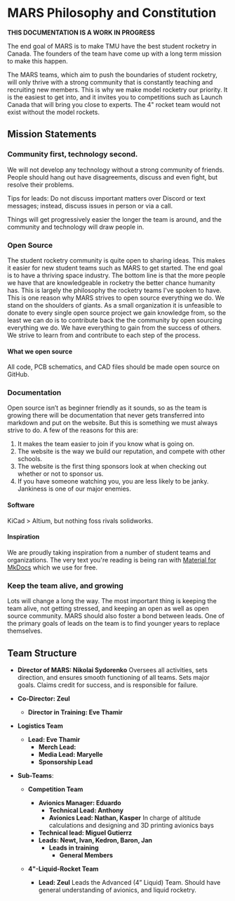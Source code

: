# MARS Philosophy and Constitution

**THIS DOCUMENTATION IS A WORK IN PROGRESS**

The end goal of MARS is to make TMU have the best student rocketry in Canada. The founders of the team have come up with a long term mission to make this happen. 

The MARS teams, which aim to push the boundaries of student rocketry, will only thrive with a strong community that is constantly teaching and recruiting new members. This is why we make model rocketry our priority. It is the easiest to get into, and it invites you to competitions such as Launch Canada that will bring you close to experts. The 4" rocket team would not exist without the model rockets.

## Mission Statements

### Community first, technology second.

We will not develop any technology without a strong community of friends. People should hang out have disagreements, discuss and even fight, but resolve their problems. 

Tips for leads: Do not discuss important matters over Discord or text messages; instead, discuss issues in person or via a call.

Things will get progressively easier the longer the team is around, and the community and technology will draw people in.

### Open Source

The student rocketry community is quite open to sharing ideas. This makes it easier for new student teams such as MARS to get started. The end goal is to have a thriving space industry. The bottom line is that the more people we have that are knowledgeable in rocketry the better chance humanity has. This is largely the philosophy the rocketry teams I've spoken to have. This is one reason why MARS strives to open source everything we do. We stand on the shoulders of giants. As a small organization it is unfeasible to donate to every single open source project we gain knowledge from, so the least we can do is to contribute back the the community by open sourcing everything we do. We have everything to gain from the success of others. We strive to learn from and contribute to each step of the process. 

#### What we open source

All code, PCB schematics, and CAD files should be made open source on GitHub. 

### Documentation

Open source isn’t as beginner friendly as it sounds, so as the team is growing there will be documentation that never gets transferred into markdown and put on the website. But this is something we must always strive to do. 
A few of the reasons for this are:

1. It makes the team easier to join if you know what is going on.
2. The website is the way we build our reputation, and compete with other schools.
3. The website is the first thing sponsors look at when checking out whether or not to sponsor us. 
4. If you have someone watching you, you are less likely to be janky. Jankiness is one of our major enemies.

#### Software

KiCad > Altium, but nothing foss rivals solidworks.

#### Inspiration

We are proudly taking inspiration from a number of student teams and organizations. The very text you're reading is being ran with [Material for MkDocs](https://squidfunk.github.io/mkdocs-material/) which we use for free.


### Keep the team alive, and growing

Lots will change a long the way. The most important thing is keeping the team alive, not getting stressed, and keeping an open as well as open source community. MARS should also foster a bond between leads.
One of the primary goals of leads on the team is to find younger years to replace themselves.


## Team Structure

- **Director of MARS: Nikolai Sydorenko** Oversees all activities, sets direction, and ensures smooth functioning of all teams. Sets major goals. Claims credit for success, and is responsible for failure. 
- **Co-Director: Zeul**
    - **Director in Training: Eve Thamir**

- **Logistics Team**
    - **Lead: Eve Thamir**
        - **Merch Lead:**
        - **Media Lead: Maryelle**
        - **Sponsorship Lead**

- **Sub-Teams**:
    - **Competition Team**
        - **Avionics Manager: Eduardo**  
            - **Technical Lead: Anthony**  
            - **Avionics Lead: Nathan, Kasper** In charge of altitude calculations and designing and 3D printing avionics bays
        - **Technical lead: Miguel Gutierrz**        
        - **Leads: Newt, Ivan, Kedron, Baron, Jan** 
            - **Leads in training** 
                - **General Members**

    - **4"-Liquid-Rocket Team**
        - **Lead: Zeul** Leads the Advanced (4” Liquid) Team. Should have general understanding of avionics, and liquid rocketry.